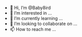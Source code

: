 - 👋 Hi, I’m @Baby8ird
- 👀 I’m interested in ...
- 🌱 I’m currently learning ...
- 💞️ I’m looking to collaborate on ...
- 📫 How to reach me ...

<!---
Baby8ird/Baby8ird is a ✨ special ✨ repository because its `README.md` (this file) appears on your GitHub profile.
You can click the Preview link to take a look at your changes.
--->
